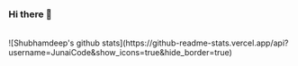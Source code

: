 ### Hi there 👋

<!--
**JunaiCode/JunaiCode** is a ✨ _special_ ✨ repository because its `README.md` (this file) appears on your GitHub profile.

Here are some ideas to get you started:

- 🔭 I’m currently working on ...
- 🌱 I’m currently learning ...
- 👯 I’m looking to collaborate on ...
- 🤔 I’m looking for help with ...
- 💬 Ask me about ...
- 📫 How to reach me: ...
- 😄 Pronouns: ...
- ⚡ Fun fact: ...
-->
<br>
![Shubhamdeep's github stats](https://github-readme-stats.vercel.app/api?username=JunaiCode&show_icons=true&hide_border=true)
<br>
